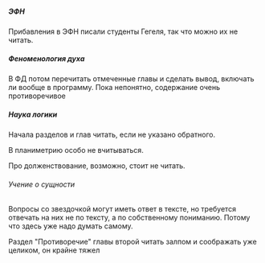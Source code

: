 ##### ЭФН
Прибавления в ЭФН писали студенты Гегеля, так что можно их не читать.
##### Феноменология духа
В ФД потом перечитать отмеченные главы и сделать вывод, включать ли вообще в программу. Пока непонятно, содержание очень противоречивое

##### Наука логики
Начала разделов и глав читать, если не указано обратного.

В планиметрию особо не вчитываться.

Про долженствование, возможно, стоит не читать.

###### Учение о сущности
Вопросы со звездочкой могут иметь ответ в тексте, но требуется отвечать на них не по тексту, а по собственному пониманию. Потому что здесь уже надо думать самому.

Раздел "Противоречие" главы второй читать залпом и соображать уже целиком, он крайне тяжел